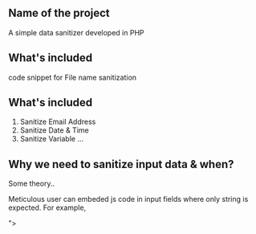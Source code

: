 ## Name of the project
A simple data sanitizer developed in PHP

## What's included
code snippet for File name sanitization

## What's included
1. Sanitize Email Address
2. Sanitize Date & Time
3. Sanitize Variable
...


## Why we need to sanitize input data & when?

Some theory..

Meticulous user can embeded js code in input fields where only string is expected. For example, 

"><script>window.open("http://hack.com");</script> 

If the code simply collects the user input and store it in database, prints it our for all it's users, they will be redirected to different sites when they they click it. However, there are many times, we want to show the user supplied tags. In that case, the output escaping will come handy.


Data like user's first name and last name, we can can only allow letters range from a-z otherwise we make it invalid. That's how we validate incoming data. 

However if we want to remove unwanted characters and tags from incoming data then we need to do Sanitization.








